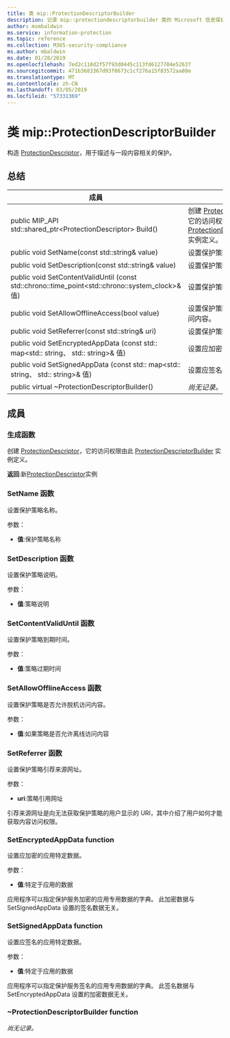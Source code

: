 ```yaml
---
title: 类 mip::ProtectionDescriptorBuilder
description: 记录 mip::protectiondescriptorbuilder 类的 Microsoft 信息保护 (MIP) SDK。
author: msmbaldwin
ms.service: information-protection
ms.topic: reference
ms.collection: M365-security-compliance
ms.author: mbaldwin
ms.date: 01/28/2019
ms.openlocfilehash: 7ed2c118d2f57f93d0445c113fd6127704e52637
ms.sourcegitcommit: 471b3683367d93f0673c1cf276a15f83572aa80e
ms.translationtype: MT
ms.contentlocale: zh-CN
ms.lasthandoff: 03/05/2019
ms.locfileid: "57331369"
---
```

# <a name="class-mipprotectiondescriptorbuilder"></a>类 mip::ProtectionDescriptorBuilder 
构造 [ProtectionDescriptor](class_mip_protectiondescriptor.md)，用于描述与一段内容相关的保护。
  
## <a name="summary"></a>总结
 成員                        | 说明                                
--------------------------------|---------------------------------------------
public MIP_API std::shared_ptr\<ProtectionDescriptor\> Build()  |  创建 [ProtectionDescriptor](class_mip_protectiondescriptor.md)，它的访问权限由此 [ProtectionDescriptorBuilder](class_mip_protectiondescriptorbuilder.md) 实例定义。
public void SetName(const std::string& value)  |  设置保护策略名称。
public void SetDescription(const std::string& value)  |  设置保护策略说明。
public void SetContentValidUntil (const std::chrono::time_point\<std::chrono::system_clock\>& 值)  |  设置保护策略到期时间。
public void SetAllowOfflineAccess(bool value)  |  设置保护策略是否允许脱机访问内容。
public void SetReferrer(const std::string& uri)  |  设置保护策略引荐来源网址。
public void SetEncryptedAppData (const std:: map\<std:: string、 std:: string\>& 值)  |  设置应加密的应用特定数据。
public void SetSignedAppData (const std:: map\<std:: string、 std:: string\>& 值)  |  设置应签名的应用特定数据。
public virtual ~ProtectionDescriptorBuilder()  | _尚无记录。_
  
## <a name="members"></a>成員
  
### <a name="build-function"></a>生成函数
创建 [ProtectionDescriptor](class_mip_protectiondescriptor.md)，它的访问权限由此 [ProtectionDescriptorBuilder](class_mip_protectiondescriptorbuilder.md) 实例定义。

  
**返回**:新[ProtectionDescriptor](class_mip_protectiondescriptor.md)实例
  
### <a name="setname-function"></a>SetName 函数
设置保护策略名称。

参数：  
* **值**:保护策略名称


  
### <a name="setdescription-function"></a>SetDescription 函数
设置保护策略说明。

参数：  
* **值**:策略说明


  
### <a name="setcontentvaliduntil-function"></a>SetContentValidUntil 函数
设置保护策略到期时间。

参数：  
* **值**:策略过期时间


  
### <a name="setallowofflineaccess-function"></a>SetAllowOfflineAccess 函数
设置保护策略是否允许脱机访问内容。

参数：  
* **值**:如果策略是否允许离线访问内容


  
### <a name="setreferrer-function"></a>SetReferrer 函数
设置保护策略引荐来源网址。

参数：  
* **uri**:策略引用网址


引荐来源网址是向无法获取保护策略的用户显示的 URI，其中介绍了用户如何才能获取内容访问权限。
  
### <a name="setencryptedappdata-function"></a>SetEncryptedAppData function
设置应加密的应用特定数据。

参数：  
* **值**:特定于应用的数据


应用程序可以指定保护服务加密的应用专用数据的字典。 此加密数据与 SetSignedAppData 设置的签名数据无关。
  
### <a name="setsignedappdata-function"></a>SetSignedAppData function
设置应签名的应用特定数据。

参数：  
* **值**:特定于应用的数据


应用程序可以指定保护服务签名的应用专用数据的字典。 此签名数据与 SetEncryptedAppData 设置的加密数据无关。
  
### <a name="protectiondescriptorbuilder-function"></a>~ProtectionDescriptorBuilder function
_尚无记录。_
